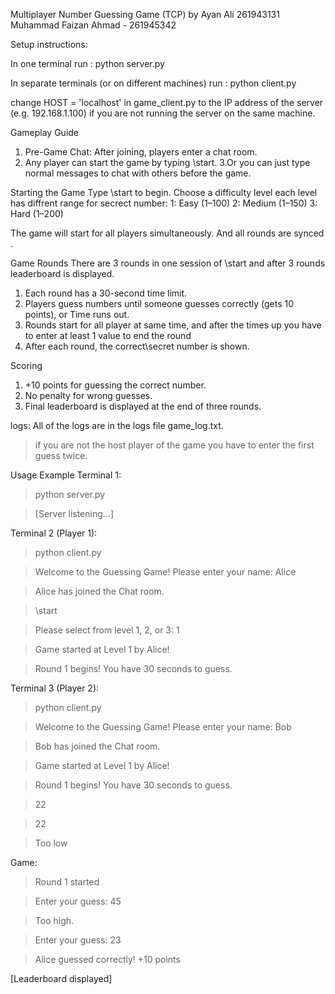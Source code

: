  Multiplayer Number Guessing Game (TCP) by
Ayan Ali 261943131
Muhammad Faizan Ahmad - 261945342

Setup instructions:

In one terminal run :
python server.py

In separate terminals (or on different machines) run :
python client.py

change HOST = 'localhost'  in game_client.py to the IP address of the server (e.g. 192.168.1.100) if you are not running the server on the same machine.

 Gameplay Guide
1. Pre-Game Chat: After joining, players enter a chat room.
2. Any player can start the game by typing \start.
3.Or you can just type normal messages to chat with others before the game.

Starting the Game
Type \start to begin.
Choose a difficulty level each level has diffrent range for secrect number:
1: Easy (1–100)
2: Medium (1–150)
3: Hard (1–200)

The game will start for all players simultaneously.
And all rounds are synced .

Game Rounds
There are 3 rounds in one session of \start and after 3 rounds leaderboard is displayed.
1. Each round has a 30-second time limit.
2. Players guess numbers until someone guesses correctly (gets 10 points), or Time runs out.
4. Rounds start for all player at same time, and after the times up you have  to enter at least 1 value to end the round
6. After each round, the correct\secret number is shown.

Scoring
1. +10 points for guessing the correct number.
2. No penalty for wrong guesses.
3. Final leaderboard is displayed at the end of three rounds.

logs:
All of the logs are in the logs file game_log.txt.

>if you are not the host player of the game you have to enter the first guess
twice.

Usage Example
Terminal 1:

> python server.py

> [Server listening...]

Terminal 2 (Player 1):
> python client.py

> Welcome to the Guessing Game! Please enter your name: Alice

> Alice has joined the Chat room.

> \start

> Please select from level 1, 2, or 3: 1

> Game started at Level 1 by Alice!

>Round 1 begins! You have 30 seconds to guess.

Terminal 3 (Player 2):

> python client.py

> Welcome to the Guessing Game! Please enter your name: Bob

> Bob has joined the Chat room.

> Game started at Level 1 by Alice!

> Round 1 begins! You have 30 seconds to guess.

>22

>22

>Too low

Game:
> Round 1 started

> Enter your guess: 45

> Too high.

> Enter your guess: 23

> Alice guessed correctly! +10 points

[Leaderboard displayed]

